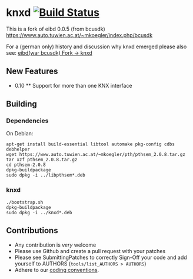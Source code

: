 knxd [![Build Status](https://travis-ci.org/knxd/knxd.svg)](https://travis-ci.org/knxd/knxd)
====

This is a fork of eibd 0.0.5 (from bcusdk)
https://www.auto.tuwien.ac.at/~mkoegler/index.php/bcusdk

For a (german only) history and discussion why knxd emerged please also see: [eibd(war bcusdk) Fork -> knxd](http://knx-user-forum.de/forum/öffentlicher-bereich/knx-eib-forum/39972-eibd-war-bcusdk-fork-knxd)

## New Features

* 0.10
** Support for more than one KNX interface

## Building

### Dependencies

On Debian:

    apt-get install build-essential libtool automake pkg-config cdbs debhelper
    wget https://www.auto.tuwien.ac.at/~mkoegler/pth/pthsem_2.0.8.tar.gz
    tar xzf pthsem_2.0.8.tar.gz
    cd pthsem-2.0.8
    dpkg-buildpackage
    sudo dpkg -i ../libpthsem*.deb

### knxd

    ./bootstrap.sh
    dpkg-buildpackage
    sudo dpkg -i ../knxd*.deb

## Contributions

* Any contribution is *very* welcome
* Please use Github and create a pull request with your patches
* Please see SubmittingPatches to correctly Sign-Off your code and add yourself to AUTHORS (`tools/list_AUTHORS > AUTHORS`)
* Adhere to our [coding conventions](https://github.com/knxd/knxd/wiki/CodingConventions).
